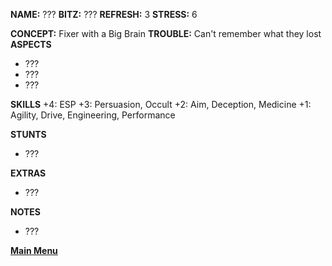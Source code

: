 **NAME:** ???
**BITZ:** ???
**REFRESH:** 3
**STRESS:** 6

**CONCEPT:** Fixer with a Big Brain
**TROUBLE:** Can't remember what they lost
**ASPECTS** 
- ???
- ???
- ???

**SKILLS**
+4: ESP
+3: Persuasion, Occult
+2: Aim, Deception, Medicine
+1: Agility, Drive, Engineering, Performance

**STUNTS**
- ???

**EXTRAS**
- ???

**NOTES**
- ???

 **[Main Menu](../README.md)**